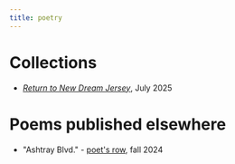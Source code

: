 ```yaml
---
title: poetry
---
```


# Collections
- [*Return to New Dream Jersey*](/poetry/new-dream-jersey/), July 2025

# Poems published elsewhere
- "Ashtray Blvd." - [poet's row](https://poetsrowcollective.com/Frances-U), fall 2024
